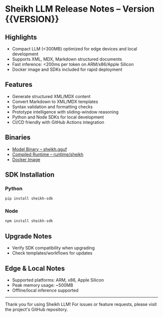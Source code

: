 # Sheikh LLM Release Notes – Version {{VERSION}}

## Highlights
- Compact LLM (<300MB) optimized for edge devices and local development
- Supports XML, MDX, Markdown structured documents
- Fast inference: <200ms per token on ARM/x86/Apple Silicon
- Docker image and SDKs included for rapid deployment

## Features
- Generate structured XML/MDX content
- Convert Markdown to XML/MDX templates
- Syntax validation and formatting checks
- Prototype intelligence with sliding-window reasoning
- Python and Node SDKs for local development
- CI/CD friendly with GitHub Actions integration

## Binaries
- [Model Binary – sheikh.gguf](#)
- [Compiled Runtime – runtime/sheikh](#)
- [Docker Image](#)

## SDK Installation
### Python
```bash
pip install sheikh-sdk
```
### Node
```bash
npm install sheikh-sdk
```

## Upgrade Notes
- Verify SDK compatibility when upgrading
- Check templates/workflows for updates

## Edge & Local Notes
- Supported platforms: ARM, x86, Apple Silicon
- Peak memory usage: ~500MB
- Offline/local inference supported

---

Thank you for using Sheikh LLM! For issues or feature requests, please visit the project's GitHub repository.
